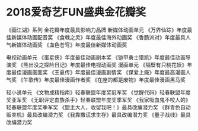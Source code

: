 # 2018爱奇艺FUN盛典金花瓣奖


《画江湖》系列 金花瓣年度最具影响力品牌
新媒体动画单元
《万界仙踪》年度最佳新媒体动画配音奖
《食戟之灵》年度最佳海外动画奖
《香肠派对》年度最具人气新媒体动画奖
《血色苍穹》年度最佳新媒体动画奖

电视动画单元
《蛋星侠》年度最佳动画剧本奖
《铠甲勇士猎凯》年度最佳动画导演奖
《熊出没之探险日记》年度最佳电视动画奖
漫画单元
《隔壁有只桃花妖》年度最佳漫画画面奖
《王夏传》年度最佳漫画剧情奖
《谋爱上瘾》年度最高漫画人气奖
《午歌传》年度最佳漫画作者奖
《在座的都是废物》年度最佳漫画黑马奖

轻小说单元
《文物成精指南》轻春联盟年度奖冠军奖
《觉醒代码》轻春联盟年度奖亚军奖
《无职评定血族杀手》轻春联盟年度奖季军奖
《我家吸血鬼不咬人的》轻春联盟年度奖季军奖
《盟主大人，收留我吧！》最具改编潜力奖
《群青色自动贩卖机》最具改编潜力奖
《我靠撒谎求生存》最具改编潜力奖
《量子战线》最具改编潜力奖

